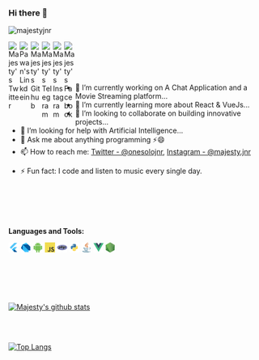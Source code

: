 ### Hi there 👋

<!--
**majestyjnr/majestyjnr** is a ✨ _special_ ✨ repository because its `README.md` (this file) appears on your GitHub profile.

Here are some ideas to get you started:

-->

<p align="left"> <img src="https://komarev.com/ghpvc/?username=majestyjnr&label=Views&color=blue&style=plastic" alt="majestyjnr" /> </p>

<a href="https://twitter.com/onesolojnr">
  <img align="left" alt="Majesty's Twitter" width="22px" src="https://cdn.jsdelivr.net/npm/simple-icons@v3/icons/twitter.svg" />
</a>
<a href="https://linkedin.com/in/imthepk">
  <img align="left" alt="Pawan's Linkdein" width="22px" src="https://cdn.jsdelivr.net/npm/simple-icons@v3/icons/linkedin.svg" />
</a>
<a href="https://github.com/majestyjnr">
  <img align="left" alt="Majesty's Github" width="22px" src="https://cdn.jsdelivr.net/npm/simple-icons@v3/icons/github.svg" />
</a>
<a href="https://t.me/MajestyA100">
  <img align="left" alt="Majesty's Telegram" width="22px" src="https://cdn.jsdelivr.net/npm/simple-icons@v3/icons/telegram.svg" />
</a>
<a href="https://instagram.com/majesty.jnr/">
  <img align="left" alt="Majesty's Instagram" width="22px" src="https://cdn.jsdelivr.net/npm/simple-icons@v3/icons/instagram.svg" />
</a>
<a href="https://www.facebook.com/DeveloperMajesty/">
  <img align="left" alt="Majesty's Facebook" width="22px" src="https://cdn.jsdelivr.net/npm/simple-icons@v3/icons/facebook.svg" />
</a>

<br/>
<br/>
<br/>
<br/>

- 🔭 I’m currently working on A Chat Application and a Movie Streaming platform...
- 🌱 I’m currently learning more about React & VueJs...
- 👯 I’m looking to collaborate on building innovative projects...
- 🤔 I’m looking for help with Artificial Intelligence...
- 💬 Ask me about anything programming ⚡😄
- 📫 How to reach me: [Twitter - @onesolojnr](https://twitter.com/onesolojnr), [Instagram - @majesty.jnr](https://instagram.com/majesty.jnr)
<!--- 😄 Pronouns: ... --->
- ⚡ Fun fact: I code and listen to music every single day.

<br/>
<br/>
<br/>
<br/>

**Languages and Tools:**  

<code><img height="20" src="https://raw.githubusercontent.com/github/explore/80688e429a7d4ef2fca1e82350fe8e3517d3494d/topics/flutter/flutter.png"></code>
<code><img height="20" src="https://raw.githubusercontent.com/github/explore/80688e429a7d4ef2fca1e82350fe8e3517d3494d/topics/dart/dart.png"></code>
<code><img height="20" src="https://raw.githubusercontent.com/github/explore/80688e429a7d4ef2fca1e82350fe8e3517d3494d/topics/android/android.png"></code>
<code><img height="20" src="https://raw.githubusercontent.com/github/explore/80688e429a7d4ef2fca1e82350fe8e3517d3494d/topics/javascript/javascript.png"></code>
<code><img height="20" src="https://raw.githubusercontent.com/github/explore/80688e429a7d4ef2fca1e82350fe8e3517d3494d/topics/php/php.png"></code>
<code><img height="20" src="https://raw.githubusercontent.com/github/explore/80688e429a7d4ef2fca1e82350fe8e3517d3494d/topics/python/python.png"></code>
<code><img height="20" src="https://raw.githubusercontent.com/github/explore/80688e429a7d4ef2fca1e82350fe8e3517d3494d/topics/java/java.png"></code>
<code><img height="20" src="https://raw.githubusercontent.com/github/explore/80688e429a7d4ef2fca1e82350fe8e3517d3494d/topics/vue/vue.png"></code>
<code><img height="20" src="https://raw.githubusercontent.com/github/explore/80688e429a7d4ef2fca1e82350fe8e3517d3494d/topics/nodejs/nodejs.png"></code>   

<br/>
<br/>
<br/>
<br/>

[![Majesty's github stats](https://github-readme-stats.vercel.app/api?username=majestyjnr)](https://github.com/anuraghazra/github-readme-stats)

<br/>
<br/>

[![Top Langs](https://github-readme-stats.vercel.app/api/top-langs/?username=majestyjnr&layout=compact)](https://github.com/anuraghazra/github-readme-stats)


